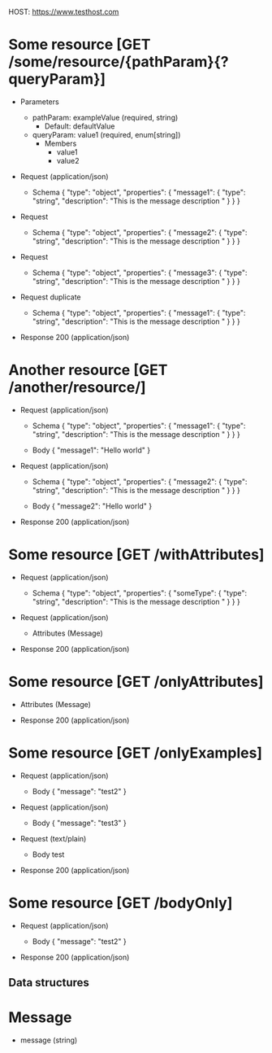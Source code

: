 HOST: https://www.testhost.com

# Some resource [GET /some/resource/{pathParam}{?queryParam}]
+ Parameters
    + pathParam: exampleValue (required, string)
        + Default: defaultValue
    + queryParam: value1 (required, enum[string])
        + Members
            + value1
            + value2
+ Request (application/json)
    + Schema
        {
            "type": "object",
            "properties": {
                "message1": {
                    "type": "string",
                    "description": "This is the message description "
                }
            }
        }

+ Request
    + Schema
        {
            "type": "object",
            "properties": {
                "message2": {
                    "type": "string",
                    "description": "This is the message description "
                }
            }
        }

+ Request
    + Schema
        {
            "type": "object",
            "properties": {
                "message3": {
                    "type": "string",
                    "description": "This is the message description "
                }
            }
        }

+ Request
    duplicate
    + Schema
        {
            "type": "object",
            "properties": {
                "message1": {
                    "type": "string",
                    "description": "This is the message description "
                }
            }
        }

+ Response 200 (application/json)

# Another resource [GET /another/resource/]
+ Request (application/json)
    + Schema
        {
            "type": "object",
            "properties": {
                "message1": {
                    "type": "string",
                    "description": "This is the message description "
                }
            }
        }

    + Body
        {
            "message1": "Hello world"
        }

+ Request (application/json)
    + Schema
        {
            "type": "object",
            "properties": {
                "message2": {
                    "type": "string",
                    "description": "This is the message description "
                }
            }
        }

    + Body
        {
            "message2": "Hello world"
        }

+ Response 200 (application/json)

# Some resource [GET /withAttributes]
+ Request (application/json)
    + Schema
        {
            "type": "object",
            "properties": {
                "someType": {
                    "type": "string",
                    "description": "This is the message description "
                }
            }
        }
    
+ Request (application/json)
    + Attributes (Message)

+ Response 200 (application/json) 

# Some resource [GET /onlyAttributes]
+ Attributes (Message)

+ Response 200 (application/json)


# Some resource [GET /onlyExamples]
+ Request (application/json)
    + Body
    {
        "message": "test2"
    }

+ Request (application/json)
    + Body
    {
        "message": "test3"
    }

+ Request (text/plain)
    + Body
        test

+ Response 200 (application/json)

# Some resource [GET /bodyOnly]
+ Request (application/json)
    + Body
    {
        "message": "test2"
    }

+ Response 200 (application/json)

## Data structures

# Message
- message (string)